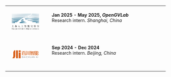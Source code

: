<!-- _includes/intern.md
<!-- <h2 style="margin-top: 40px;">Industry Experience</h2> -->

<!-- <table width="100%" cellspacing="20">
  <tr>
    <td width="25%" align="center" valign="top">
      <img src="../img/SHailab.png" alt="Shanghai AI Laboratory" style="max-height: 60px;">
    </td>
    <td valign="top">
      <p><strong>Jan 2025 - May, <em>OpenGVLab</em></strong><br>
      Researcher (intern). <em>Shanghai, China</em></p>
    </td>
  </tr>
  <tr>
    <td width="25%" align="center" valign="top">
      <img src="../img/baichuan.png" alt="Baichuan AI" style="max-height: 60px;">
    </td>
    <td valign="top">
      <p><strong>Sep 2024 - Dec 2024, <em>Multimodal Learning</em></strong><br>
      Research intern. <em>Beijing, China</em></p>
    </td>
  </tr>
  <!-- <tr>
    <td width="25%" align="center" valign="top">
      <img src="../img/bytedance.png" alt="ByteDance" style="max-height: 60px;">
    </td>
    <td valign="top">
      <p><strong>Jul 2017 - May 2018, <em>Recommend System</em></strong><br>
      Research intern. <em>Beijing, China</em></p>
    </td>
  </tr> -->
<!-- </table> --> 

<table width="100%" cellspacing="0" cellpadding="10" style="border-collapse: collapse;">
  <tr>
    <td width="25%" align="center" valign="top" style="padding: 20px;">
      <img src="../img/SHailab.png" alt="Shanghai AI Laboratory" style="height: 60px; object-fit: contain;">
    </td>
    <td valign="top" style="padding: 20px;">
      <p style="margin: 0;"><strong>Jan 2025 - May 2025, <em>OpenGVLab</em></strong></p>
      <p style="margin: 0;">Research intern. <em>Shanghai, China</em></p>
    </td>
  </tr>
  <tr>
    <td width="25%" align="center" valign="top" style="padding: 20px;">
      <img src="../img/baichuan.png" alt="Baichuan AI" style="height: 60px; object-fit: contain;">
    </td>
    <td valign="top" style="padding: 20px;">
      <p style="margin: 0;"><strong>Sep 2024 - Dec 2024 </strong></p>
      <p style="margin: 0;">Research intern. <em>Beijing, China</em></p>
    </td>
  </tr>
</table>